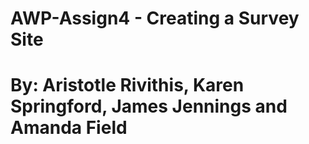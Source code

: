# AWP-Assign4 - Creating a Survey Site
# By: Aristotle Rivithis, Karen Springford, James Jennings and Amanda Field